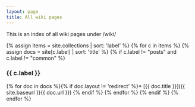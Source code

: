 ```yaml
---
layout: page
title: All wiki pages
---
```


This is an index of all wiki pages under /wiki/

{% assign items = site.collections | sort: 'label' %}
{% for c in items %}
{% assign docs = site[c.label] | sort: 'title' %}
{% if c.label != "posts" and c.label != "common" %}
### {{ c.label }}
{% for doc in docs %}{% if doc.layout != 'redirect' %}* [{{ doc.title }}]({{ site.baseurl }}{{ doc.url }}) {% endif %}
{% endfor %}
{% endif %}
{% endfor %}

